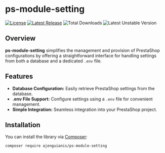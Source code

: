 # ps-module-setting

[![License](https://img.shields.io/github/license/ajenguianis/ps-module-setting)](https://github.com/ajenguianis/ps-module-setting/blob/develop/LICENSE)
[![Latest Release](https://img.shields.io/github/v/release/ajenguianis/ps-module-setting)](https://github.com/ajenguianis/ps-module-setting/releases)
![Total Downloads](https://img.shields.io/packagist/dt/ajenguianis/ps-module-setting)
![Latest Unstable Version](https://img.shields.io/packagist/vpre/ajenguianis/ps-module-setting)

## Overview

**ps-module-setting** simplifies the management and provision of PrestaShop configurations by offering a straightforward interface for handling settings from both a database and a dedicated `.env` file.

## Features

- **Database Configuration:** Easily retrieve PrestaShop settings from the database.
- **.env File Support:** Configure settings using a `.env` file for convenient management.
- **Simple Integration:** Seamless integration into your PrestaShop project.

## Installation

You can install the library via [Composer](https://getcomposer.org/):

```bash
composer require ajenguianis/ps-module-setting
